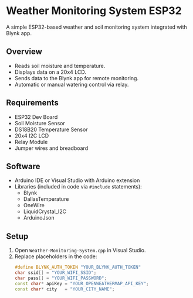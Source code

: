 # Weather Monitoring System ESP32

A simple ESP32-based weather and soil monitoring system integrated with Blynk app.

## Overview
- Reads soil moisture and temperature.
- Displays data on a 20x4 LCD.
- Sends data to the Blynk app for remote monitoring.
- Automatic or manual watering control via relay.

## Requirements
- ESP32 Dev Board
- Soil Moisture Sensor
- DS18B20 Temperature Sensor
- 20x4 I2C LCD
- Relay Module
- Jumper wires and breadboard

## Software
- Arduino IDE or Visual Studio with Arduino extension
- Libraries (included in code via `#include` statements):
  - Blynk
  - DallasTemperature
  - OneWire
  - LiquidCrystal_I2C
  - ArduinoJson

## Setup
1. Open `Weather-Monitoring-System.cpp` in Visual Studio.
2. Replace placeholders in the code:
   ```cpp
   #define BLYNK_AUTH_TOKEN "YOUR_BLYNK_AUTH_TOKEN"
   char ssid[] = "YOUR_WIFI_SSID";
   char pass[] = "YOUR_WIFI_PASSWORD";
   const char* apiKey = "YOUR_OPENWEATHERMAP_API_KEY";
   const char* city   = "YOUR_CITY_NAME";
